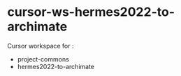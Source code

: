 # cursor-ws-hermes2022-to-archimate
Cursor workspace for :
- project-commons
- hermes2022-to-archimate
